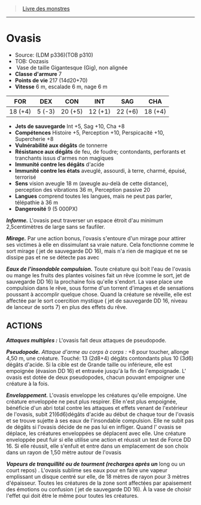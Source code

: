 ﻿> [Livre des monstres](tome_of_beasts.md)

---

# Ovasis

- Source: (LDM p336)(TOB p310)
- TOB: Oozasis
-  Vase de taille Gigantesque (Gig), non alignée
- **Classe d'armure** 7
- **Points de vie** 217 (14d20+70)
- **Vitesse** 6 m, escalade 6 m, nage 6 m

|FOR|DEX|CON|INT|SAG|CHA|
|---|---|---|---|---|---|
|18 (+4)|5 (-3)|20 (+5)|12 (+1)|22 (+6)|18 (+4)|

- **Jets de sauvegarde** Int +5, Sag +10, Cha +8
- **Compétences** Histoire +5, Perception +10, Perspicacité +10, Supercherie +8
- **Vulnérabilité aux dégâts** de tonnerre
- **Résistance aux dégâts** de feu, de foudre; contondants, perforants et tranchants issus d'armes non magiques
- **Immunité contre les dégâts** d'acide
- **Immunité contre les états** aveuglé, assourdi, à terre, charmé, épuisé, terrorisé
- **Sens** vision aveugle 18 m (aveugle au-delà de cette distance), perception des vibrations 36 m, Perception passive 20
- **Langues** comprend toutes les langues, mais ne peut pas parler, télépathie à 36 m
- **Dangerosité** 9 (5 000PX)

**_Informe._** L'ovasis peut traverser un espace étroit d'au minimum 2,5centimètres de large sans se faufiler.

**_Mirage._** Par une action bonus, l'ovasis s'entoure d'un mirage pour attirer ses victimes à elle en dissimulant sa vraie nature. Cela fonctionne comme le sort mirage ( jet de sauvegarde DD 16), mais n'a rien de magique et ne se dissipe pas et ne se détecte pas avec

**_Eaux de l'insondable compulsion._** Toute créature qui boit l'eau de l'ovasis ou mange les fruits des plantes voisines fait un rêve (comme le sort, jet de sauvegarde DD 16) la prochaine fois qu'elle s'endort. La vase place une compulsion dans le rêve, sous forme d'un torrent d'images et de sensations poussant à accomplir quelque chose. Quand la créature se réveille, elle est affectée par le sort coercition mystique ( jet de sauvegarde DD 16, niveau de lanceur de sorts 7) en plus des effets du rêve.

## ACTIONS

**_Attaques multiples :_** L'ovasis fait deux attaques de pseudopode.

**_Pseudopode._** _Attaque d'arme au corps à corps :_ +8 pour toucher, allonge 4,50 m, une créature. Touché: 13 (2d8+4) dégâts contondants plus 10 (3d6) dégâts d'acide. Si la cible est de Grande taille ou inférieure, elle est empoignée (évasion DD 16) et entravée jusqu'à la fin de l'empoignade. L' ovasis est dotée de deux pseudopodes, chacun pouvant empoigner une créature à la fois.

**_Enveloppement._** L'ovasis enveloppe les créatures qu'elle empoigne. Une créature enveloppée ne peut plus respirer. Elle n'est plus empoignée, bénéficie d'un abri total contre les attaques et effets venant de l'extérieur de l'ovasis, subit 21(6d6)dégâts d'acide au début de chaque tour de l'ovasis et se trouve sujette à ses eaux de l'insondable compulsion. Elle ne subit pas de dégâts si l'ovasis décide de ne pas lui en infliger. Quand l' ovasis se déplace, les créatures enveloppées se déplacent avec elle. Une créature enveloppée peut fuir si elle utilise une action et réussit un test de Force DD 16. Si elle réussit, elle s'enfuit et entre dans un emplacement de son choix dans un rayon de 1,50 mètre autour de l'ovasis

**_Vapeurs de tranquillité ou de tourment (recharges après un_** long ou un court repos) . L'ovasis sublime ses eaux pour en faire une vapeur emplissant un disque centré sur elle, de 18 mètres de rayon pour 3 mètres d'épaisseur. Toutes les créatures de la zone sont affectées par apaisement des émotions ou confusion ( jet de sauvegarde DD 16). À la vase de choisir l'effet qui doit être le même pour toutes les créatures.

